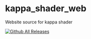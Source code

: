 # kappa_shader_web
Website source for kappa shader

[![Github All Releases](https://img.shields.io/github/downloads/rre36/kappa_shader_web/total.svg)]()
